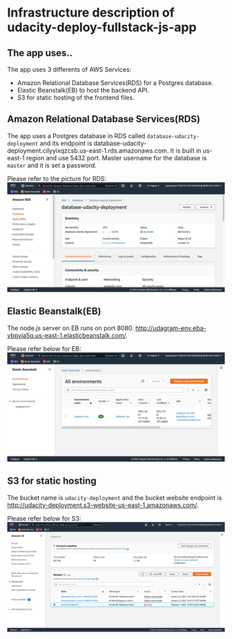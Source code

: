 # Infrastructure description of udacity-deploy-fullstack-js-app

## The app uses..

The app uses 3 differents of AWS Services:
  * Amazon Relational Database Services(RDS) for a Postgres database.
  * Elastic Beanstalk(EB) to host the backend API.
  * S3 for static hosting of the frontend files.

## Amazon Relational Database Services(RDS)

The app uses a Postgres database in RDS called `database-udacity-deployment` and its endpoint is database-udacity-deployment.cilyyixqzcsb.us-east-1.rds.amazonaws.com. It is built in us-east-1 region and use 5432 port. Master username for the database is `master` and it is set a password.

Please refer to the picture for RDS:
![alt text](https://github.com/choiyounyeong/udacity-deploy-fullstack-js-app/blob/master/screenshots/RDS.png "RDS")

## Elastic Beanstalk(EB)

The node.js server on EB runs on port 8080. http://udagram-env.eba-vbpvia5q.us-east-1.elasticbeanstalk.com/.

Please refer below for EB:
![alt text](https://github.com/choiyounyeong/udacity-deploy-fullstack-js-app/blob/master/screenshots/EB-env.png "EB")

## S3 for static hosting

The bucket name is `udacity-deployment` and the bucket website endpoint is http://udacity-deployment.s3-website-us-east-1.amazonaws.com/.

Please refer below for S3:
![alt text](https://github.com/choiyounyeong/udacity-deploy-fullstack-js-app/blob/master/screenshots/s3.png "S3")